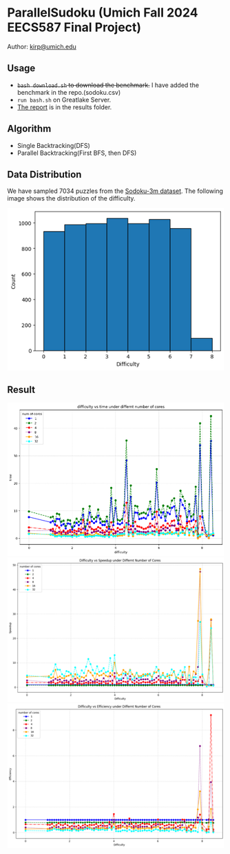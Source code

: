 # ParallelSudoku (Umich Fall 2024 EECS587 Final Project)
Author: kirp@umich.edu

## Usage
- ~~`bash download.sh` to download the benchmark.~~ I have added the benchmark in the repo.(sodoku.csv)
- `run bash.sh` on Greatlake Server.
- [The report](results\EECS587_Sokudo_Solver_Final_Report.pdf) is in the results folder.

## Algorithm
- Single Backtracking(DFS)
- Parallel Backtracking(First BFS, then DFS)

## Data Distribution
We have sampled 7034 puzzles from the [Sodoku-3m dataset](https://www.kaggle.com/datasets/radcliffe/3-million-sudoku-puzzles-with-ratings). The following image shows the distribution of the difficulty.

![sample_distribution](assets/sample_distribution.png)
## Result
![Runtime](assets/result_time.png)
![Speedup](assets/speedup.png)
![Efficiency](assets/efficiency.png)
